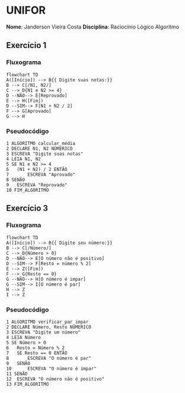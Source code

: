 # UNIFOR

**Nome**: Janderson Vieira Costa
**Disciplina**: Raciocínio Lógico Algoritmo

## Exercício 1
### Fluxograma
````mermaid
flowchart TD
A([Início]) --> B{{ Digite suas notas:}}
B --> C[/N1, N2/]
C --> D{N1 e N2 >= 4}
D --NÃO--> E[Reprovado]
E --> H([Fim])
D --SIM--> F[N1 + N2 / 2]
F --> G[Aprovado]
G --> H
````
### Pseudocódigo
````
1 ALGORITMO calcular_média
2 DECLARE N1, N2 NÚMERICO
3 ESCREVA "Digite suas notas" 
4 LEIA N1, N2
5 SE N1 e N2 >= 4
6 	(N1 + N2) / 2 ENTÃO
7 		ESCREVA "Aprovado"
8 SENÃO
9 	ESCREVA "Reprovado"
10 FIM_ALGORITMO
````

## Exercício 3
### Fluxograma
````mermaid
flowchart TD
A([Início]) --> B{{ Digite seu número:}}
B --> C[/Número/]
C --> D{Número > 0}
D --NÃO--> E[O número não é positivo]
D --SIM--> F[Resto = número % 2]
E --> Z([Fim])
F --> G{Resto == 0}
G --NÃO--> H[O número é impar]
G --SIM--> I[O número é par]
H --> Z
I --> Z
````
### Pseudocódigo
````
1 ALGORITMO verificar_par_impar
2 DECLARE Número, Resto NÚMERICO
3 ESCREVA "Digite um número" 
4 LEIA Número
5 SE Número > 0
6 	Resto = Número % 2
7 	SE Resto == 0 ENTÃO
8 		ESCREVA "O número é par"
9 	SENÃO
10 		ESCREVA "O número é impar"
11 SENÃO
12 	ESCREVA "O número não é positivo"
13 FIM_ALGORITMO
````
